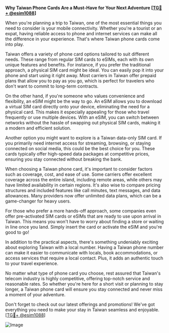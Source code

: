 **Why Taiwan Phone Cards Are a Must-Have for Your Next Adventure [[TG💪+ @esim1088](https://t.me/s/esim1088)]**

When you're planning a trip to Taiwan, one of the most essential things you need to consider is your mobile connectivity. Whether you're a tourist or an expat, having reliable access to phone and internet services can make all the difference in your experience. That's where Taiwan phone cards come into play.

Taiwan offers a variety of phone card options tailored to suit different needs. These range from regular SIM cards to eSIMs, each with its own unique features and benefits. For instance, if you prefer the traditional approach, a physical SIM card might be ideal. You can easily pop it into your phone and start using it right away. Most carriers in Taiwan offer prepaid plans that allow you to pay as you go, which is perfect for travelers who don't want to commit to long-term contracts.

On the other hand, if you're someone who values convenience and flexibility, an eSIM might be the way to go. An eSIM allows you to download a virtual SIM card directly onto your device, eliminating the need for a physical card. This makes it especially appealing for those who travel frequently or use multiple devices. With an eSIM, you can switch between networks without the hassle of swapping out physical SIM cards, making it a modern and efficient solution.

Another option you might want to explore is a Taiwan data-only SIM card. If you primarily need internet access for streaming, browsing, or staying connected on social media, this could be the best choice for you. These cards typically offer high-speed data packages at competitive prices, ensuring you stay connected without breaking the bank.

When choosing a Taiwan phone card, it's important to consider factors such as coverage, cost, and ease of use. Some carriers offer excellent coverage across the entire island, including remote areas, while others may have limited availability in certain regions. It's also wise to compare pricing structures and included features like call minutes, text messages, and data allowances. Many providers now offer unlimited data plans, which can be a game-changer for heavy users.

For those who prefer a more hands-off approach, some companies even offer pre-activated SIM cards or eSIMs that are ready to use upon arrival in Taiwan. This means you won't have to worry about finding a store or waiting in line once you land. Simply insert the card or activate the eSIM and you're good to go!

In addition to the practical aspects, there's something undeniably exciting about exploring Taiwan with a local number. Having a Taiwan phone number can make it easier to communicate with locals, book accommodations, or access services that require a local contact. Plus, it adds an authentic touch to your travel experience.

No matter what type of phone card you choose, rest assured that Taiwan's telecom industry is highly competitive, offering top-notch service and reasonable rates. So whether you're here for a short visit or planning to stay longer, a Taiwan phone card will ensure you stay connected and never miss a moment of your adventure.

Don't forget to check out our latest offerings and promotions! We've got everything you need to make your stay in Taiwan seamless and enjoyable. [[TG💪+ @esim1088](https://t.me/s/esim1088)] 

![Image](https://i.postimg.cc/Y0z9fWf4/image.png)